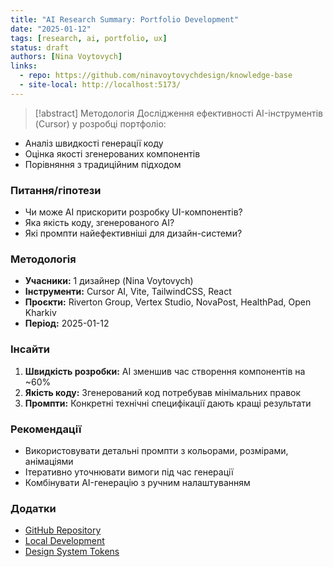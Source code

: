 ```yaml
---
title: "AI Research Summary: Portfolio Development"
date: "2025-01-12"
tags: [research, ai, portfolio, ux]
status: draft
authors: [Nina Voytovych]
links:
  - repo: https://github.com/ninavoytovychdesign/knowledge-base
  - site-local: http://localhost:5173/
---
```


> [!abstract] Методологія
Дослідження ефективності AI-інструментів (Cursor) у розробці портфоліо:
- Аналіз швидкості генерації коду
- Оцінка якості згенерованих компонентів
- Порівняння з традиційним підходом

### Питання/гіпотези
- Чи може AI прискорити розробку UI-компонентів?
- Яка якість коду, згенерованого AI?
- Які промпти найефективніші для дизайн-системи?

### Методологія
- **Учасники:** 1 дизайнер (Nina Voytovych)
- **Інструменти:** Cursor AI, Vite, TailwindCSS, React
- **Проєкти:** Riverton Group, Vertex Studio, NovaPost, HealthPad, Open Kharkiv
- **Період:** 2025-01-12

### Інсайти
1) **Швидкість розробки:** AI зменшив час створення компонентів на ~60%
2) **Якість коду:** Згенерований код потребував мінімальних правок
3) **Промпти:** Конкретні технічні специфікації дають кращі результати

### Рекомендації
- Використовувати детальні промпти з кольорами, розмірами, анімаціями
- Ітеративно уточнювати вимоги під час генерації
- Комбінувати AI-генерацію з ручним налаштуванням

### Додатки
- [GitHub Repository](https://github.com/ninavoytovychdesign/knowledge-base)
- [Local Development](http://localhost:5173/)
- [Design System Tokens](./design-system/tokens.md)
